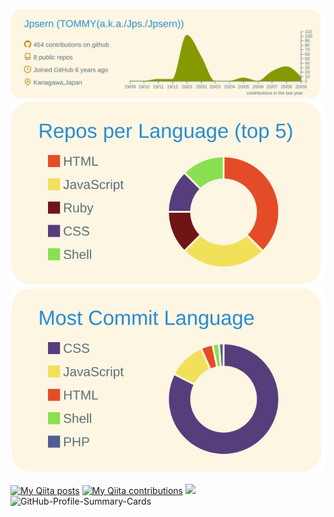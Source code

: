 [![](https://raw.githubusercontent.com/Jpsern/Jpsern/master/profile-summary-card-output/solarized/0-profile-details.svg)](https://github.com/vn7n24fzkq/github-profile-summary-cards)
[![](https://raw.githubusercontent.com/Jpsern/Jpsern/master/profile-summary-card-output/solarized/1-repos-per-language.svg)](https://github.com/vn7n24fzkq/github-profile-summary-cards)
[![](https://raw.githubusercontent.com/Jpsern/Jpsern/master/profile-summary-card-output/solarized/2-most-commit-language.svg)](https://github.com/vn7n24fzkq/github-profile-summary-cards)

[![My Qiita posts](https://qiita-badge.apiapi.app/s/tommy_aka_jps/posts.svg)](http://qiita.com/tommy_aka_jps)
[![My Qiita contributions](https://qiita-badge.apiapi.app/s/tommy_aka_jps/contributions.svg)](http://qiita.com/tommy_aka_jps)
![](https://komarev.com/ghpvc/?username=Jpsern&color=green)
![GitHub-Profile-Summary-Cards](https://github.com/Jpsern/Jpsern/workflows/GitHub-Profile-Summary-Cards/badge.svg)

<!--
[![Anurag's github stats](https://github-readme-stats.vercel.app/api?username=Jpsern&include_all_commits=true&count_private=true&show_icons=true&theme=graywhite&hide=stars,contribs)](https://github.com/anuraghazra/github-readme-stats)
-->
<!--
<a href="https://github.com/anuraghazra/github-readme-stats">
  <img align="left" src="https://github-readme-stats.vercel.app/api?username=Jpsern&include_all_commits=true&count_private=true&show_icons=true&theme=graywhite" />
</a>
<a href="https://github.com/anuraghazra/github-readme-stats">
  <img align="left" src="https://github-readme-stats.vercel.app/api/top-langs/?username=Jpsern" />
</a>
-->

<!--
**Jpsern/Jpsern** is a ✨ _special_ ✨ repository because its `README.md` (this file) appears on your GitHub profile.

Here are some ideas to get you started:

- 🔭 I’m currently working on ...
- 🌱 I’m currently learning ...
- 👯 I’m looking to collaborate on ...
- 🤔 I’m looking for help with ...
- 💬 Ask me about ...
- 📫 How to reach me: ...
- 😄 Pronouns: ...
- ⚡ Fun fact: ...
-->
